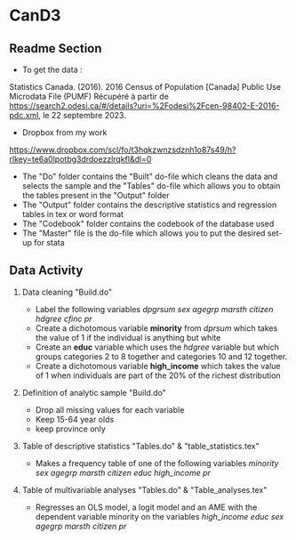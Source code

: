 # CanD3
## Readme Section


* To get the data :

Statistics Canada. (2016). 2016 Census of Population [Canada] Public Use Microdata File (PUMF) Récupéré à partir de https://search2.odesi.ca/#/details?uri=%2Fodesi%2Fcen-98402-E-2016-pdc.xml, le 22 septembre 2023.

* Dropbox from my work
  
https://www.dropbox.com/scl/fo/t3hqkzwnzsdznh1o87s49/h?rlkey=te6a0lpotbg3drdoezzlrqkfl&dl=0

* The "Do" folder contains the "Built" do-file which cleans the data and selects the sample and the "Tables" do-file which allows you to obtain the tables present in the "Output" folder
* The "Output" folder contains the descriptive statistics and regression tables in tex or word format
* The "Codebook" folder contains the codebook of the database used
* The "Master" file is the do-file which allows you to put the desired set-up for stata
  
## Data Activity

1. Data cleaning "Build.do"

   * Label the following variables *dpgrsum sex agegrp marsth citizen hdgree cfinc pr*
   * Create a dichotomous variable __minority__ from *dprsum* which takes the value of 1 if the individual is anything but white
   * Create an __educ__ variable which uses the *hdgree* variable but which groups categories 2 to 8 together and categories 10 and 12 together.
   * Create a dichotomous variable __high_income__ which takes the value of 1 when individuals are part of the 20% of the richest distribution
2. Definition of analytic sample "Build.do"

   * Drop all missing values for each variable
   * Keep 15-64 year olds
   * keep province only
3. Table of descriptive statistics "Tables.do" & "table_statistics.tex"
 
   * Makes a frequency table of one of the following variables *minority sex agegrp marsth citizen educ high_income pr*
4. Table of multivariable analyses "Tables.do" & "Table_analyses.tex"

   * Regresses an OLS model, a logit model and an AME with the dependent variable minority on the variables *high_income educ sex agegrp marsth citizen pr*
